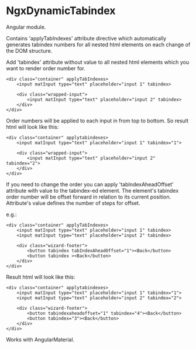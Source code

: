 # NgxDynamicTabindex

Angular module.

Contains 'applyTabIndexes' attribute directive which automatically generates tabindex numbers for all nested html elements
on each change of the DOM structure.

Add 'tabindex' attribute without value to all nested html elements which you want to render order number for.

```
<div class="container" applyTabIndexes>
    <input matInput type="text" placeholder="input 1" tabindex>

    <div class="wrapped-input">
        <input matInput type="text" placeholder="input 2" tabindex>
    </div>
</div>
```
Order numbers will be applied to each input in from top to bottom. So result html will look like this:

```
<div class="container" applytabindexes>
    <input matInput type="text" placeholder="input 1" tabindex="1">

    <div class="wrapped-input">
        <input matInput type="text" placeholder="input 2" tabindex="2">
    </div>
</div>
```

If you need to change the order you can apply 'tabIndexAheadOffset' attribute with value to the tabindex-ed element.
The element's tabindex order number will be offset forward in relation to its current position.
Attribute's value defines the number of steps for offset.

e.g.:

```
<div class="container" applyTabIndexes>
    <input matInput type="text" placeholder="input 1" tabindex>
    <input matInput type="text" placeholder="input 2" tabindex>
    
    <div class="wizard-footer">
        <button tabindex tabIndexAheadOffset="1"><Back</button>
        <button tabindex ><Back</button>
    </div> 
</div>
```

Result html will look like this:

```
<div class="container" applytabindexes>
    <input matInput type="text" placeholder="input 1" tabindex="1">
    <input matInput type="text" placeholder="input 2" tabindex="2">
    
    <div class="wizard-footer">
        <button tabindexaheadoffset="1" tabindex="4"><Back</button>
        <button tabindex="3"><Back</button>
    </div> 
</div>
```

Works with AngularMaterial.
